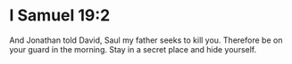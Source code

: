 # I Samuel 19:2

And Jonathan told David, Saul my father seeks to kill you. Therefore be on your guard in the morning. Stay in a secret place and hide yourself.

